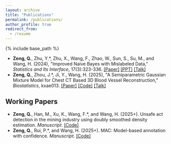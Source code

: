 ```yaml
---
layout: archive
title: "Publications"
permalink: /publications/
author_profile: true
redirect_from:
  - /resume
---
```


{% include base_path %}

- **Zeng, Q.**, Zhu, Y.\*, Zhu, X., Wang, F., Zhao, W., Sun, S., Su, M., and Wang, H. (2024), "Improved Naive Bayes with Mislabeled Data,"  *Statistics and Its Interface*, 17(3):323-336. [[Paper]](https://dx.doi.org/10.4310/22-SII757) [[PPT]](../files/INB_PPT.pdf) [[Talk]](https://www.bilibili.com/video/BV1mS421A7Ho/?share_source=copy_web&vd_source=8dc5883192910cf0452f3805dff5d1ea) 
- **Zeng, Q.**, Zhou, J.\*, Ji, Y., Wang, H. (2025), "A Semiparametric Gaussian Mixture Model for Chest CT Based 3D Blood Vessel Reconstruction," *Biostatistics*, kxae013. [[Paper]](https://doi.org/10.1093/biostatistics/kxae013) [[Code]](https://github.com/Helenology/Paper_KEM) [[Talk]](https://www.bilibili.com/video/BV1hH4y1w7aS/?share_source=copy_web&vd_source=8dc5883192910cf0452f3805dff5d1ea)


## Working Papers

- **Zeng, Q.**, Han, M., Xu, K., Wang, F.\*, and Wang, H. (2025+). Unsafe act detection in the mining industry using doubly smoothed density estimation. *Manuscript*. [[Code]](https://github.com/Helenology/Paper_MineSafe)
- **Zeng, Q.**, Rui, P.\*, and Wang, H. (2025+). MAC: Model-based annotation with confidence. *Manuscript*. [[Code]](https://github.com/Helenology/Paper_MAC)
